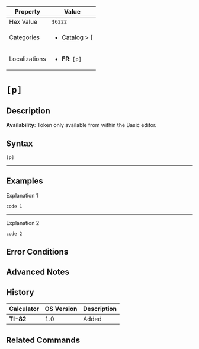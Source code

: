 | Property      | Value |
|---------------|-------|
| Hex Value     | `$6222`|
| Categories    | <ul><li>[Catalog](../categories/Catalog.md) > [[](../categories/Catalog.md#[)</li></ul> |
| Localizations | <ul><li><b>FR</b>: `[p]`</li></ul> |

# `[p]`

## Description



<b>Availability</b>: Token only available from within the Basic editor.

## Syntax
`[p]`

<hr>

## Examples

Explanation 1
```ti-basic
code 1
```
---
Explanation 2
```ti-basic
code 2
```

## Error Conditions


## Advanced Notes


## History
| Calculator | OS Version | Description |
|------------|------------|-------------|
| <b>TI-82</b> | 1.0 | Added

## Related Commands

    